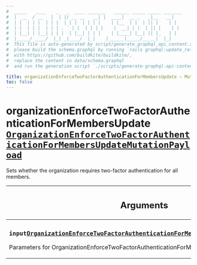 ```yaml
---
#  _____   ____    _   _  ____ _______   ______ _____ _____ _______
#  |  __  / __   |  | |/ __ __   __| |  ____|  __ _   _|__   __|
#  | |  | | |  | | |  | | |  | | | |    | |__  | |  | || |    | |
#  | |  | | |  | | | . ` | |  | | | |    |  __| | |  | || |    | |
#  | |__| | |__| | | |  | |__| | | |    | |____| |__| || |_   | |
#  |_____/ ____/  |_| _|____/  |_|    |______|_____/_____|  |_|
#  This file is auto-generated by script/generate_graphql_api_content.sh,
#  please build the schema.graphql by running `rails graphql:update_reference_schema`
#  with https://github.com/buildkite/buildkite/,
#  replace the content in data/schema.graphql
#  and run the generation script `./scripts/generate-graphql-api-content.sh`.

title: organizationEnforceTwoFactorAuthenticationForMembersUpdate – Mutations – GraphQL API
toc: false
---
```

<!-- vale off -->
<h1 class="has-pills" data-algolia-exclude>
  organizationEnforceTwoFactorAuthenticationForMembersUpdate
  <a href="/docs/apis/graphql/schemas/object/organizationenforcetwofactorauthenticationformembersupdatemutationpayload" class="pill pill--object pill--normal-case pill--large" title="Go to OBJECT OrganizationEnforceTwoFactorAuthenticationForMembersUpdateMutationPayload">
  <code>OrganizationEnforceTwoFactorAuthenticationForMembersUpdateMutationPayload</code>
</a>

</h1>
<!-- vale on -->


Sets whether the organization requires two-factor authentication for all members.

<table class="responsive-table responsive-table--single-column-rows">
  <thead>
    <th>
      <h2 data-algolia-exclude>Arguments</h2>
    </th>
  </thead>
  <tbody>
    <tr><td><h3 class="is-small has-pills"><code>input</code><a href="/docs/apis/graphql/schemas/input_object/organizationenforcetwofactorauthenticationformembersupdatemutationinput" class="pill pill--input_object pill--normal-case pill--medium" title="Go to INPUT_OBJECT OrganizationEnforceTwoFactorAuthenticationForMembersUpdateMutationInput"><code>OrganizationEnforceTwoFactorAuthenticationForMembersUpdateMutationInput!</code></a></h3><p>Parameters for OrganizationEnforceTwoFactorAuthenticationForMembersUpdateMutation</p></td></tr>
  </tbody>
</table>

